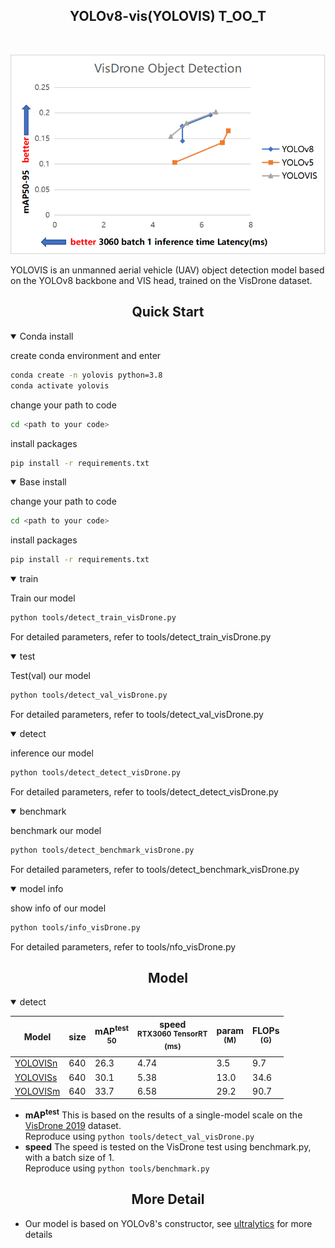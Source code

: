 ## <div align="center">YOLOv8-vis(YOLOVIS) T_OO_T</div>
<br>

![image](pic.png)

YOLOVIS is an unmanned aerial vehicle (UAV) object detection model based on the YOLOv8 backbone and VIS head, trained on the VisDrone dataset.


## <div align="center">Quick Start</div>


<details open>
<summary>Conda install</summary>

create conda environment and enter
```bash
conda create -n yolovis python=3.8
conda activate yolovis
```
change your path to code 
```bash
cd <path to your code> 
```
install packages
```bash
pip install -r requirements.txt
```


</details>

<details open>
<summary>Base install</summary>

change your path to code 
```bash
cd <path to your code> 
```
install packages
```bash
pip install -r requirements.txt
```


</details>

<details open>
<summary>train</summary>

Train our model 
```bash
python tools/detect_train_visDrone.py
```
For detailed parameters, refer to tools/detect_train_visDrone.py

</details>

<details open>
<summary>test</summary>

Test(val) our model 
```bash
python tools/detect_val_visDrone.py
```
For detailed parameters, refer to tools/detect_val_visDrone.py

</details>

<details open>
<summary>detect</summary>

inference our model 
```bash
python tools/detect_detect_visDrone.py
```
For detailed parameters, refer to tools/detect_detect_visDrone.py

</details>

<details open>
<summary>benchmark</summary>

benchmark our model 
```bash
python tools/detect_benchmark_visDrone.py
```
For detailed parameters, refer to tools/detect_benchmark_visDrone.py

</details>

<details open>
<summary>model info</summary>

show info of  our model 
```bash
python tools/info_visDrone.py
```
For detailed parameters, refer to tools/nfo_visDrone.py

</details>

## <div align="center">Model</div>

<details open><summary>detect</summary>



| Model        | size | mAP<sup>test<br>50 | speed<br><sup>RTX3060 TensorRT<br>(ms) | param<br><sup>(M) | FLOPs<br><sup>(G) |
|--------------|------|--------------------|----------------------------------------|-------------------|-------------------|
| [YOLOVISn]() | 640  | 26.3               | 4.74                                   | 3.5               | 9.7               |
| [YOLOVISs]() | 640  | 30.1               | 5.38                                   | 13.0              | 34.6              |
| [YOLOVISm]() | 640  | 33.7               | 6.58                                   | 29.2              | 90.7              |



- **mAP<sup>test</sup>** This is based on the results of a single-model scale on the [VisDrone 2019](https://github.com/VisDrone/VisDrone-Dataset) dataset.
  <br>Reproduce using `python tools/detect_val_visDrone.py`
- **speed** The speed is tested on the VisDrone test using benchmark.py, with a batch size of 1.
  <br>Reproduce using `python tools/benchmark.py`

</details>

## <div align="center">More Detail</div>
- Our model is based on YOLOv8's constructor, see [ultralytics](https://github.com/ultralytics/ultralytics) for more details


